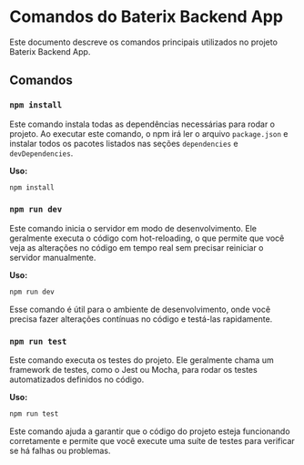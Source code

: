 # Comandos do Baterix Backend App

Este documento descreve os comandos principais utilizados no projeto Baterix Backend App.

## Comandos

### `npm install`

Este comando instala todas as dependências necessárias para rodar o projeto. Ao executar este comando, o npm irá ler o arquivo `package.json` e instalar todos os pacotes listados nas seções `dependencies` e `devDependencies`.

**Uso:**

```bash
npm install
```

### `npm run dev`

Este comando inicia o servidor em modo de desenvolvimento. Ele geralmente executa o código com hot-reloading, o que permite que você veja as alterações no código em tempo real sem precisar reiniciar o servidor manualmente.

**Uso:**

```bash
npm run dev
```

Esse comando é útil para o ambiente de desenvolvimento, onde você precisa fazer alterações contínuas no código e testá-las rapidamente.

### `npm run test`

Este comando executa os testes do projeto. Ele geralmente chama um framework de testes, como o Jest ou Mocha, para rodar os testes automatizados definidos no código.

**Uso:**

```bash
npm run test
```

Este comando ajuda a garantir que o código do projeto esteja funcionando corretamente e permite que você execute uma suíte de testes para verificar se há falhas ou problemas.
